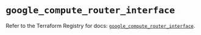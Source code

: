 # `google_compute_router_interface`

Refer to the Terraform Registry for docs: [`google_compute_router_interface`](https://registry.terraform.io/providers/hashicorp/google/5.34.0/docs/resources/compute_router_interface).
